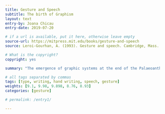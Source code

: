 ```yaml
---
title: Gesture and Speech
subtitle: The birth of Graphism
layout: text
entry-by: Joana Chicau
entry-date: 2019-07-20

# if a url is available, put it here, otherwise leave empty
source-url: https://mitpress.mit.edu/books/gesture-and-speech
source: Leroi-Gourhan, A. (1993). Gesture and speech. Cambridge, Mass.: MIT Press.

# What is the copyright?
copyright: yes

summary: "The emergence of graphic systems at the end of the Palaeoanthropians' reign presupposes the establishment of a new relationship between the two operating poles-a relationship exclusively characteristic of humanity in the narrow sense, that is say, one that meets the requriements of mental symbolization the same extent as today. In this new relationship the sense of vision holds the dominant place in the pairs "fac reading" and "hand/graphic sign." — pp.188

# all tags separated by commas
tags: [type, writing, hand writing, speech, gesture]
weights: [9.1, 9.98, 9.898, 8.76, 8.93]
categories: [gesture]

# permalink: /entry1/

---
```

